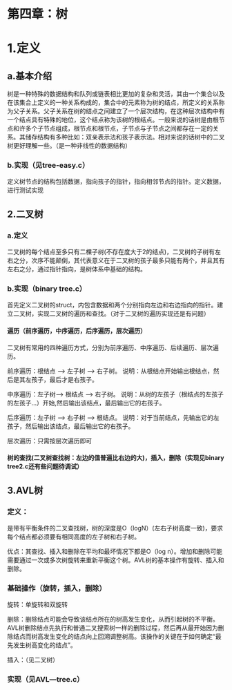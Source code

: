 #                      第四章：树

# 1.定义

## a.基本介绍

树是一种特殊的数据结构和队列或链表相比更加的复杂和灵活，其由一个集合以及在该集合上定义的一种关系构成的，集合中的元素称为树的结点，所定义的关系称为父子关系。父子关系在树的结点之间建立了一个层次结构，在这种层次结构中有一个结点具有特殊的地位，这个结点称为该树的根结点。一般来说的话树是由根节点和许多个子节点组成，根节点和根节点，子节点与子节点之间都存在一定的关系。其储存结构有多种比如：双亲表示法和孩子表示法。相对来说的话树中的二叉树更好理解一些。（是一种非线性的数据结构）

### b.实现（见tree-easy.c）

定义树节点的结构包括数据，指向孩子的指针，指向相邻节点的指针。定义数据，进行测试实现

## 2.二叉树

### a.定义

二叉树的每个结点至多只有二棵子树(不存在度大于2的结点)，二叉树的子树有左右之分，次序不能颠倒，其代表意义在于二叉树的孩子最多只能有两个，并且其有左右之分，通过指针指向，是树体系中基础的结构。

### b.实现（binary tree.c）

首先定义二叉树的struct，内包含数据和两个分别指向左边和右边指向的指针。建立二叉树，实现二叉树的遍历和查找。（对于二叉树的遍历实现还是有问题）

#### 遍历（前序遍历，中序遍历，后序遍历，层次遍历）

二叉树有常用的四种遍历方式，分别为前序遍历、中序遍历、后续遍历、层次遍历。

前序遍历：根结点 —> 左子树 —> 右子树。
说明：从根结点开始输出根结点，然后是其左孩子，最后才是右孩子。

中序遍历：左子树—> 根结点 —> 右子树。
说明：从树的左孩子（根结点的左孩子的左孩子…）开始,然后输出该结点，最后输出它的右孩子。

后序遍历：左子树 —> 右子树 —> 根结点。
说明：对于当前结点，先输出它的左孩子，然后输出该结点，最后输出它的右孩子。

层次遍历：只需按层次遍历即可

#### 树的查找(二叉树查找树：左边的值普遍比右边的大)，插入，删除（实现见binary tree2.c还有些问题待调试）

## 3.AVL树

### 定义：

是带有平衡条件的二叉查找树，树的深度是O（logN）(左右子树高度一致)，要求每个结点都必须要有相同高度的左子树和右子树。

优点：其查找、插入和删除在平均和最坏情况下都是O（log n）。增加和删除可能需要通过一次或多次树旋转来重新平衡这个树。AVL树的基本操作有旋转、插入和删除。

### 基础操作（旋转，插入，删除）

旋转：单旋转和双旋转

删除：删除结点可能会导致该结点所在的树高发生变化，从而引起树的不平衡。AVL树删除结点先执行和普通二叉搜索树一样的删除过程，然后再从最开始因为删除结点而树高发生变化的结点向上回溯调整树高。该操作的关键在于如何确定“最先发生树高变化的结点”。

插入：（见二叉树）

### 实现（见AVL—tree.c）

